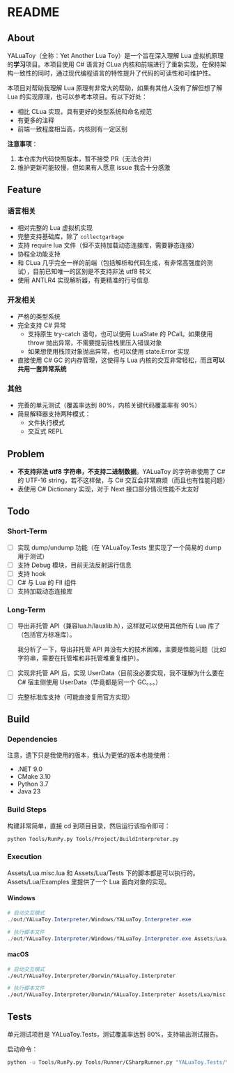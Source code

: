 # README

## About

YALuaToy（全称：Yet Another Lua Toy）是一个旨在深入理解 Lua 虚拟机原理的**学习**项目。本项目使用 C# 语言对 CLua 内核和前端进行了重新实现，在保持架构一致性的同时，通过现代编程语言的特性提升了代码的可读性和可维护性。

本项目对帮助我理解 Lua 原理有非常大的帮助，如果有其他人没有了解但想了解 Lua 的实现原理，也可以参考本项目。有以下好处：
- 相比 CLua 实现，具有更好的类型系统和命名规范
- 有更多的注释
- 前端一致程度相当高，内核则有一定区别

**注意事项**：
1. 本仓库为代码快照版本，暂不接受 PR（无法合并）
1. 维护更新可能较慢，但如果有人愿意 issue 我会十分感激

## Feature

### 语言相关
- 相对完整的 Lua 虚拟机实现
- 完整支持基础库，除了 `collectgarbage`
- 支持 require lua 文件（但不支持加载动态连接库，需要静态连接）
- 协程全功能支持
- 和 CLua 几乎完全一样的前端（包括解析和代码生成，有非常高强度的测试），目前已知唯一的区别是不支持非法 utf8 转义
- 使用 ANTLR4 实现解析器，有更精准的行号信息

### 开发相关
- 严格的类型系统
- 完全支持 C# 异常
  - 支持原生 try-catch 语句，也可以使用 LuaState 的 PCall。如果使用 throw 抛出异常，不需要提前往栈里压入错误对象
  - 如果想使用栈顶对象抛出异常，也可以使用 state.Error 实现
- 直接使用 C# GC 的内存管理，这使得与 Lua 内核的交互非常轻松，而且**可以共用一套异常系统**

### 其他
- 完善的单元测试（覆盖率达到 80%，内核关键代码覆盖率有 90%）
- 简易解释器支持两种模式：
  - 文件执行模式
  - 交互式 REPL

## Problem
- **不支持非法 utf8 字符串，不支持二进制数据**。YALuaToy 的字符串使用了 C# 的 UTF-16 string，若不这样做，与 C# 交互会非常麻烦（而且也有性能问题）
- 表使用 C# Dictionary 实现，对于 Next 接口部分情况性能不太友好

## Todo

### Short-Term
- [ ] 实现 dump/undump 功能（在 YALuaToy.Tests 里实现了一个简易的 dump 用于测试）
- [ ] 支持 Debug 模块，目前无法反射运行信息
- [ ] 支持 hook
- [ ] C# 与 Lua 的 FII 组件
- [ ] 支持加载动态连接库

### Long-Term
- [ ] 导出非托管 API（兼容lua.h/lauxlib.h），这样就可以使用其他所有 Lua 库了（包括官方标准库）。

  我分析了一下，导出非托管 API 并没有大的技术困难，主要是性能问题（比如字符串，需要在托管堆和非托管堆重复维护）。

- [ ] 实现非托管 API 后，实现 UserData（目前没必要实现，我不理解为什么要在 C# 宿主侧使用 UserData（毕竟都是同一个 GC。。。）
- [ ] 完整标准库支持（可能直接复用官方实现）

## Build

### Dependencies
注意，遗下只是我使用的版本，我认为更低的版本也能使用：
- .NET 9.0
- CMake 3.10
- Python 3.7
- Java 23

### Build Steps
构建非常简单，直接 cd 到项目目录，然后运行该指令即可：
```bash
python Tools/RunPy.py Tools/Project/BuildInterpreter.py
```

### Execution

Assets/Lua.misc.lua 和 Assets/Lua/Tests 下的脚本都是可以执行的。Assets/Lua/Examples 里提供了一个 Lua 面向对象的实现。

#### Windows
```powershell
# 启动交互模式
./out/YALuaToy.Interpreter/Windows/YALuaToy.Interpreter.exe

# 执行脚本文件
./out/YALuaToy.Interpreter/Windows/YALuaToy.Interpreter.exe Assets/Lua/misc.lua
```

#### macOS
```bash
# 启动交互模式
./out/YALuaToy.Interpreter/Darwin/YALuaToy.Interpreter

# 执行脚本文件
./out/YALuaToy.Interpreter/Darwin/YALuaToy.Interpreter Assets/Lua/misc.lua
```

## Tests

单元测试项目是 YALuaToy.Tests，测试覆盖率达到 80%，支持输出测试报告。

启动命令：
```bash
python -u Tools/RunPy.py Tools/Runner/CSharpRunner.py "YALuaToy.Tests/YALuaToy.Tests.csproj"
```
